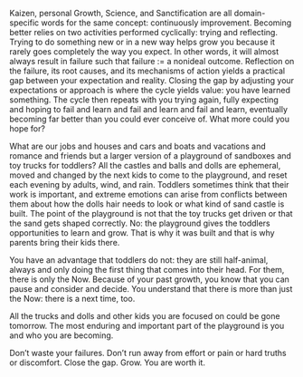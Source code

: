 Kaizen, personal Growth, Science, and Sanctification are all domain-specific words for the same concept: continuously improvement. Becoming better relies on two activities performed cyclically: trying and reflecting. Trying to do something new or in a new way helps grow you because it rarely goes completely the way you expect. In other words, it will almost always result in failure such that failure := a nonideal outcome. Reflection on the failure, its root causes, and its mechanisms of action yields a practical gap between your expectation and reality. Closing the gap by adjusting your expectations or approach is where the cycle yields value: you have learned something. The cycle then repeats with you trying again, fully expecting and hoping to fail and learn and fail and learn and fail and learn, eventually becoming far better than you could ever conceive of. What more could you hope for?

What are our jobs and houses and cars and boats and vacations and romance and friends but a larger version of a playground of sandboxes and toy trucks for toddlers? All the castles and balls and dolls are ephemeral, moved and changed by the next kids to come to the playground, and reset each evening by adults, wind, and rain. Toddlers sometimes think that their work is important, and extreme emotions can arise from conflicts between them about how the dolls hair needs to look or what kind of sand castle is built. 
The point of the playground is not that the toy trucks get driven or that the sand gets shaped correctly. No: the playground gives the toddlers opportunities to learn and grow. That is why it was built and that is why parents bring their kids there.

You have an advantage that toddlers do not: they are still half-animal, always and only doing the first thing that comes into their head. For them, there is only the Now. Because of your past growth, you know that you can pause and consider and decide. You understand that there is more than just the Now: there is a next time, too. 

All the trucks and dolls and other kids you are focused on could be gone tomorrow. The most enduring and important part of the playground is you and who you are becoming. 

Don’t waste your failures. Don’t run away from effort or pain or hard truths or discomfort. Close the gap. Grow. You are worth it. 
